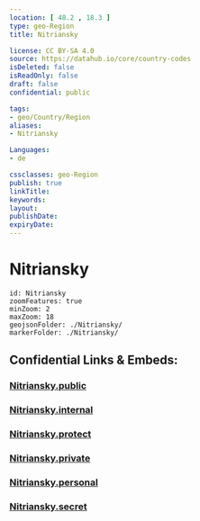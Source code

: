 ```yaml
---
location: [ 48.2 , 18.3 ] 
type: geo-Region
title: Nitriansky

license: CC BY-SA 4.0
source: https://datahub.io/core/country-codes
isDeleted: false
isReadOnly: false
draft: false
confidential: public

tags:
- geo/Country/Region
aliases:
- Nitriansky

Languages:
- de

cssclasses: geo-Region
publish: true
linkTitle: 
keywords: 
layout: 
publishDate: 
expiryDate: 
---
```


# Nitriansky

```leaflet
id: Nitriansky
zoomFeatures: true 
minZoom: 2 
maxZoom: 18
geojsonFolder: ./Nitriansky/
markerFolder: ./Nitriansky/
```


## Confidential Links & Embeds: 

### [Nitriansky.public](/_public/\Earth\Continent\Europe\Europe~Central\Slovakia\Regions~SlovakiaNitriansky.public.md) 

### [Nitriansky.internal](/_internal/\Earth\Continent\Europe\Europe~Central\Slovakia\Regions~SlovakiaNitriansky.internal.md) 

### [Nitriansky.protect](/_protect/\Earth\Continent\Europe\Europe~Central\Slovakia\Regions~SlovakiaNitriansky.protect.md) 

### [Nitriansky.private](/_private/\Earth\Continent\Europe\Europe~Central\Slovakia\Regions~SlovakiaNitriansky.private.md) 

### [Nitriansky.personal](/_personal/\Earth\Continent\Europe\Europe~Central\Slovakia\Regions~SlovakiaNitriansky.personal.md) 

### [Nitriansky.secret](/_secret/\Earth\Continent\Europe\Europe~Central\Slovakia\Regions~SlovakiaNitriansky.secret.md)

